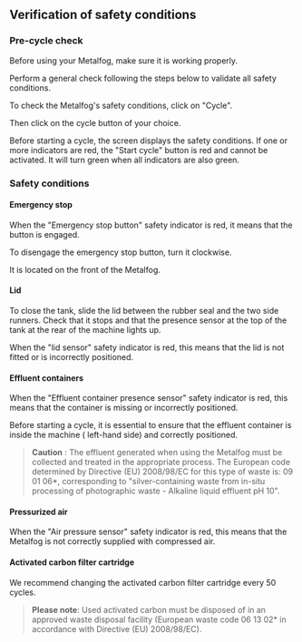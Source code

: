 ## Verification of safety conditions
### Pre-cycle check

Before using your Metalfog, make sure it is working properly.

Perform a general check following the steps below to validate all safety conditions.

To check the Metalfog's safety conditions, click on "Cycle".

Then click on the cycle button of your choice.

Before starting a cycle, the screen displays the safety conditions. If one or more indicators are red, the "Start cycle" button is red and cannot be activated. It will turn green when all indicators are also green.

### Safety conditions
#### Emergency stop

When the "Emergency stop button" safety indicator is red, it means that the button is engaged.

To disengage the emergency stop button, turn it clockwise.

It is located on the front of the Metalfog.

#### Lid

To close the tank, slide the lid between the rubber seal and the two side runners. Check that it stops and that the presence sensor at the top of the tank at the rear of the machine lights up.

When the "lid sensor" safety indicator is red, this means that the lid is not fitted or is incorrectly positioned.

#### Effluent containers

When the "Effluent container presence sensor" safety indicator is red, this means that the container is missing or incorrectly positioned.

Before starting a cycle, it is essential to ensure that the effluent container is inside the machine ( left-hand side) and correctly positioned.

>**Caution** : The effluent generated when using the Metalfog must be collected and treated in the appropriate process. The European code determined by Directive (EU) 2008/98/EC for this type of waste is: 09 01 06*, corresponding to "silver-containing waste from in-situ processing of photographic waste - Alkaline liquid effluent pH 10".

#### Pressurized air

When the "Air pressure sensor" safety indicator is red, this means that the Metalfog is not correctly supplied with compressed air.

#### Activated carbon filter cartridge

We recommend changing the activated carbon filter cartridge every 50 cycles. 

>**Please note**: Used activated carbon must be disposed of in an approved waste disposal facility (European waste code 06 13 02* in accordance with Directive (EU) 2008/98/EC).

